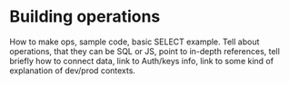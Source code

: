 # Building operations

How to make ops, sample code, basic SELECT example. Tell about operations, that they can be SQL or JS, point to in-depth references, tell briefly how to connect data, link to Auth/keys info, link to some kind of explanation of dev/prod contexts.
